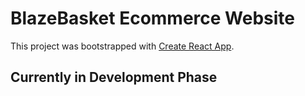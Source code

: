 # BlazeBasket Ecommerce Website

This project was bootstrapped with [Create React App](https://github.com/facebook/create-react-app).

## Currently in Development Phase
